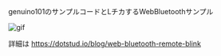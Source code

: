 genuino101のサンプルコードとLチカするWebBluetoothサンプル

![gif](https://i.gyazo.com/1e9ff1b78df9db2ad0068bd3d6433648.gif)

詳細は https://dotstud.io/blog/web-bluetooth-remote-blink
